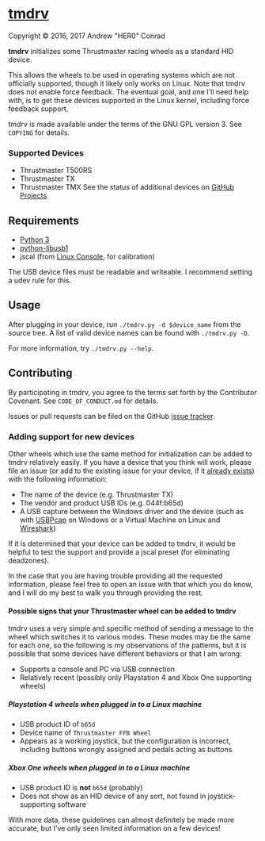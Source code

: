# [tmdrv](https://github.com/her001/tmdrv)

Copyright © 2016, 2017 Andrew "HER0" Conrad

**tmdrv** initializes some Thrustmaster racing wheels as a standard HID device.

This allows the wheels to be used in operating systems which are not officially
supported, though it likely only works on Linux. Note that tmdrv does not enable
force feedback. The eventual goal, and one I'll need help with, is to get these
devices supported in the Linux kernel, including force feedback support.

tmdrv is made available under the terms of the GNU GPL version 3. See `COPYING`
for details.

### Supported Devices

* Thrustmaster T500RS
* Thrustmaster TX
* Thrustmaster TMX
See the status of additional devices on
[GitHub Projects](https://github.com/her001/tmdrv/projects/1).

## Requirements

* [Python 3](https://www.python.org)
* [python-libusb1](https://pypi.python.org/pypi/libusb1)
* jscal (from [Linux Console](https://sourceforge.net/projects/linuxconsole),
for calibration) 


The USB device files must be readable and writeable. I recommend setting a udev
rule for this.

## Usage

After plugging in your device, run `./tmdrv.py -d $device_name` from the source
tree. A list of valid device names can be found with `./tmdrv.py -D`.

For more information, try `./tmdrv.py --help`.

## Contributing

By participating in tmdrv, you agree to the terms set forth by the
Contributor Covenant. See `CODE_OF_CONDUCT.md` for details.

Issues or pull requests can be filed on the GitHub
[issue tracker](https://github.com/her001/tmdrv/issues).

### Adding support for new devices

Other wheels which use the same method for initialization can be added to tmdrv
relatively easily. If you have a device that you think will work, please file an
issue (or add to the existing issue for your device, if it
[already exists](https://github.com/her001/tmdrv/labels/new%20device)) with the
following information:

* The name of the device (e.g. Thrustmaster TX)
* The vendor and product USB IDs (e.g. 044f:b65d)
* A USB capture between the Windows driver and the device
(such as with [USBPcap](http://desowin.org/usbpcap) on Windows or a Virtual
Machine on Linux and [Wireshark](https://wiki.wireshark.org/CaptureSetup/USB))

If it is determined that your device can be added to tmdrv, it would be helpful
to test the support and provide a jscal preset (for eliminating deadzones).

In the case that you are having trouble providing all the requested information,
please feel free to open an issue with that which you do know, and I will do my
best to walk you through providing the rest.

#### Possible signs that your Thrustmaster wheel can be added to tmdrv

tmdrv uses a very simple and specific method of sending a message to the wheel
which switches it to various modes. These modes may be the same for each one,
so the following is my observations of the patterns, but it is possible that
some devices have different behaviors or that I am wrong:

* Supports a console and PC via USB connection
* Relatively recent (possibly only Playstation 4 and Xbox One supporting wheels)

##### Playstation 4 wheels when plugged in to a Linux machine

* USB product ID of `b65d`
* Device name of `Thrustmaster FFB Wheel`
* Appears as a working joystick, but the configuration is incorrect,
including buttons wrongly assigned and pedals acting as buttons

##### Xbox One wheels when plugged in to a Linux machine

* USB product ID is **not** `b65d` (probably)
* Does not show as an HID device of any sort, not found in
joystick-supporting software

With more data, these guidelines can almost definitely be made more accurate,
but I've only seen limited information on a few devices!

